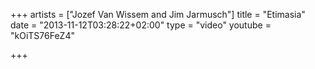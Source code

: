 +++
artists = ["Jozef Van Wissem and Jim Jarmusch"]
title = "Etimasia"
date = "2013-11-12T03:28:22+02:00"
type = "video"
youtube = "kOiTS76FeZ4"

+++
